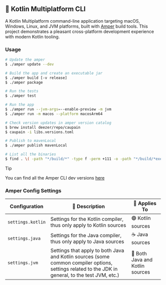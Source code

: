 ## 🚀 Kotlin Multiplatform CLI

A Kotlin Multiplatform command-line application targeting macOS, Windows, Linux, and JVM platforms, built
with [Amper](https://github.com/JetBrains/amper) build tools. This project demonstrates a pleasant cross-platform
development experience with modern Kotlin tooling.

### Usage

```bash
# Update the amper
$ ./amper update --dev

# Build the app and create an executable jar
$ ./amper build [-v release]
$ ./amper package

# Run the tests
$ ./amper test

# Run the app
$ ./amper run --jvm-args=--enable-preview -m jvm
$ ./amper run -m macos --platform macosArm64

# Check version updates in amper version catalog
$ brew install deezer/repo/caupain
$ caupain -i libs.versions.toml

# Publish to mavenLocal
$ ./amper publish mavenLocal

# List all the binaries
$ find . \( -path "*/build/*" -type f -perm +111 -o -path "*/build/*executableJar*/*.jar" \) | grep -v -E "(test|debug|dSYM)" | xargs du -h | sort -hr
```

> [!TIP]
> You can find all the Amper CLI dev
> versions [here](https://packages.jetbrains.team/maven/p/amper/amper/org/jetbrains/amper/amper-cli/)

### Amper Config Settings

| Configuration     | 📝 Description                                                                                                                                    | 🎯 Applies To                   |
|-------------------|---------------------------------------------------------------------------------------------------------------------------------------------------|---------------------------------|
| `settings.kotlin` | Settings for the Kotlin compiler, thus only apply to Kotlin sources                                                                               | 🟣 Kotlin sources               |
| `settings.java`   | Settings for the Java compiler, thus only apply to Java sources                                                                                   | ☕ Java sources                  |
| `settings.jvm`    | Settings that apply to both Java and Kotlin sources (some common compiler options, settings related to the JDK in general, to the test JVM, etc.) | 🔄 Both Java and Kotlin sources |
